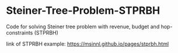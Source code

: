 # Steiner-Tree-Problem-STPRBH

Code for solving Steiner tree problem with revenue, budget and hop-constraints (STPRBH)

link of STPRBH example: https://msinnl.github.io/pages/stprbh.html
